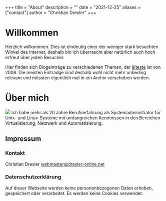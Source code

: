 +++
title = "About"
description = ""
date = "2021-12-25"
aliases = ["contact"]
author = "Christian Drexler"
+++

# Willkommen

Herzlich willkommen. Dies ist eindeutig einer der weniger stark besuchten Winkel des Internet, deshalb bin ich überrascht aber natürlich auch hoch erfreut über jeden Besucher.

Hier finden sich Blogeinträge zu verschiedenen Themen, der [älteste](/post/ssl-problem) ist von 2008. Die meisten Einträdge sind deshalb wohl nicht mehr unbeding relevant und müssten eigentlich mal in ein Archiv verschoben werden. 

# Über mich

![](/images/cdrexler.jpg)
Ich habe mehr als 20 Jahre Berufserfahrung als Systemadministrator für Unix- und Linux-Systeme mit umfangreichen Kenntnissen in den  Bereichen Virtualisierung, Netzwerk und Automatisierung.

## Impressum

### Kontakt

Christian Drexler <webmaster@drexler-online.net>

### Datenschutzerklärung

Auf dieser Webseite werden keine personenbezogenen Daten erhoben, gespeichert oder verarbeitet. Es werden keine Cookies verwendet.


